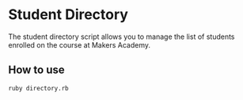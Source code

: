 Student Directory 
=================

The student directory script allows you to manage the list of students enrolled on the course at Makers Academy.

How to use
----------

```shell
ruby directory.rb
```